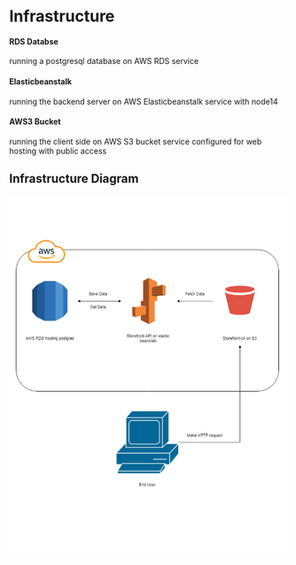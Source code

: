 # Infrastructure

#### RDS Databse

running a postgresql database on AWS RDS service

#### Elasticbeanstalk

running the backend server on AWS Elasticbeanstalk service with node14

#### AWS3 Bucket

running the client side on AWS S3 bucket service configured for web hosting with public access

## Infrastructure Diagram

<p align="center">
    <img src="./assets/infrastructure-diagram.png" alt="Infrastructure diagram" />
</p>
